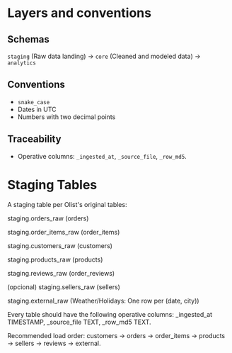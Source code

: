 # Layers and conventions

## Schemas

`staging` (Raw data landing) -> `core` (Cleaned and modeled data) -> `analytics`

## Conventions

- `snake_case`
- Dates in UTC
- Numbers with two decimal points

## Traceability

- Operative columns:
    `_ingested_at`, `_source_file`, `_row_md5`.

# Staging Tables

A staging table per Olist's original tables:

staging.orders_raw (orders)

staging.order_items_raw (order_items)

staging.customers_raw (customers)

staging.products_raw (products)

staging.reviews_raw (order_reviews)

(opcional) staging.sellers_raw (sellers)

staging.external_raw (Weather/Holidays: One row per (date, city))

Every table should have the following operative columns: _ingested_at TIMESTAMP, _source_file TEXT, _row_md5 TEXT.

Recommended load order: customers → orders → order_items → products → sellers → reviews → external.


